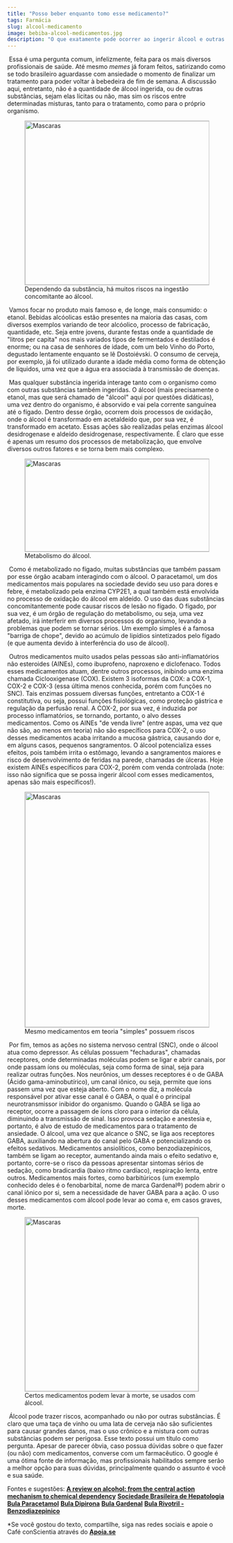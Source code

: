 ```yaml
---
title: "Posso beber enquanto tomo esse medicamento?"
tags: Farmácia
slug: alcool-medicamento
image: bebiba-alcool-medicamentos.jpg
description: "O que exatamente pode ocorrer ao ingerir álcool e outras substâncias junto com medicamentos?"
---
```


​	Essa é uma pergunta comum, infelizmente, feita para os mais diversos profissionais de saúde. Até mesmo *memes* já foram feitos, satirizando como se todo brasileiro aguardasse com ansiedade o momento de finalizar um tratamento para poder voltar à bebedeira de fim de semana. A discussão aqui, entretanto, não é a quantidade de álcool ingerida, ou de outras substâncias, sejam elas lícitas ou não, mas sim os riscos entre determinadas misturas, tanto para o tratamento, como para o próprio organismo.

<figure class="extend">
    <img src="{{ 'alcoolmed.png' | media(page) }}" width="672" height="377" alt="Mascaras" style="border: 1px solid #BBB" />
    <figcaption>Dependendo da substância, há muitos riscos na ingestão concomitante ao álcool.</figcaption>
</figure>

​	Vamos focar no produto mais famoso e, de longe, mais consumido: o etanol. Bebidas alcóolicas estão presentes na maioria das casas, com diversos exemplos variando de teor alcóolico, processo de fabricação, quantidade, etc. Seja entre jovens, durante festas onde a quantidade de "litros per capita" nos mais variados tipos de fermentados e destilados é enorme; ou na casa de senhores de idade, com um belo Vinho do Porto, degustado lentamente enquanto se lê Dostoiévski. O consumo de cerveja, por exemplo, já foi utilizado durante a idade média como forma de obtenção de líquidos, uma vez que a água era associada à transmissão de doenças.

​	Mas qualquer substância ingerida interage tanto com o organismo como com outras substâncias também ingeridas. O álcool (mais precisamente o etanol, mas que será chamado de "álcool" aqui por questões didáticas), uma vez dentro do organismo, é absorvido e vai pela corrente sanguínea até o fígado. Dentro desse órgão, ocorrem dois processos de oxidação, onde o álcool é transformado em acetaldeído que, por sua vez, é transformado em acetato. Essas ações são realizadas pelas enzimas álcool desidrogenase e aldeído desidrogenase, respectivamente. É claro que esse é apenas um resumo dos processos de metabolização, que envolve diversos outros fatores e se torna bem mais complexo.

<figure class="extend">
    <img src="{{ 'metabolismo.png' | media(page) }}" width="425" height="213" alt="Mascaras" style="border: 1px solid #BBB" />
    <figcaption>Metabolismo do álcool.</figcaption>
</figure>

​	Como é metabolizado no fígado, muitas substâncias que também passam por esse órgão acabam interagindo com o álcool. O paracetamol, um dos medicamentos mais populares na sociedade devido seu uso para dores e febre, é metabolizado pela enzima CYP2E1, a qual também está envolvida no processo de oxidação do álcool em aldeído. O uso das duas substâncias concomitantemente pode causar riscos de lesão no fígado. O fígado, por sua vez, é um órgão de regulação do metabolismo, ou seja, uma vez afetado, irá interferir em diversos processos do organismo, levando a problemas que podem se tornar sérios. Um exemplo simples é a famosa "barriga de chope", devido ao acúmulo de lipídios sintetizados pelo fígado (e que aumenta devido à interferência do uso de álcool).

​	Outros medicamentos muito usados pelas pessoas são anti-inflamatórios não esteroides (AINEs), como ibuprofeno, naproxeno e diclofenaco. Todos esses medicamentos atuam, dentre outros processos, inibindo uma enzima chamada Ciclooxigenase (COX). Existem 3 isoformas da COX: a COX-1, COX-2 e COX-3 (essa última menos conhecida, porém com funções no SNC). Tais enzimas possuem diversas funções, entretanto a COX-1 é constitutiva, ou seja, possui funções fisiológicas, como proteção gástrica e regulação da perfusão renal. A COX-2, por sua vez, é induzida por processo inflamatórios, se tornando, portanto, o alvo desses medicamentos. Como os AINEs "de venda livre" (entre aspas, uma vez que não são, ao menos em teoria) não são específicos para COX-2, o uso desses medicamentos acaba irritando a mucosa gástrica, causando dor e, em alguns casos, pequenos sangramentos. O álcool potencializa esses efeitos, pois também irrita o estômago, levando a sangramentos maiores e risco de desenvolvimento de feridas na parede, chamadas de úlceras. Hoje existem AINEs específicos para COX-2, porém com venda controlada (note: isso não significa que se possa ingerir álcool com esses medicamentos, apenas são mais específicos!).

<figure class="extend">
    <img src="{{ 'arcoxia.jpg' | media(page) }}" width="541" height="541" alt="Mascaras" style="border: 1px solid #BBB" />
    <figcaption>Mesmo medicamentos em teoria "simples" possuem riscos</figcaption>
</figure>

​	Por fim, temos as ações no sistema nervoso central (SNC), onde o álcool atua como depressor. As células possuem "fechaduras", chamadas receptores, onde determinadas moléculas podem se ligar e abrir canais, por onde passam íons ou moléculas, seja como forma de sinal, seja para realizar outras funções. Nos neurônios, um desses receptores é o de GABA (Ácido gama-aminobutírico), um canal iônico, ou seja, permite que íons passem uma vez que esteja aberto. Com o nome diz, a molécula responsável por ativar esse canal é o GABA, o qual é o principal neurotransmissor inibidor do organismo. Quando o GABA se liga ao receptor, ocorre a passagem de íons cloro para o interior da célula, diminuindo a transmissão de sinal. Isso provoca sedação e anestesia e, portanto, é alvo de estudo de medicamentos para o tratamento de ansiedade. O álcool, uma vez que alcance o SNC, se liga aos receptores GABA, auxiliando na abertura do canal pelo GABA e potencializando os efeitos sedativos. Medicamentos ansiolíticos, como benzodiazepínicos, também se ligam ao receptor, aumentando ainda mais o efeito sedativo e, portanto, corre-se o risco da pessoas apresentar sintomas sérios de sedação, como bradicardia (baixo ritmo cardíaco), respiração lenta, entre outros. Medicamentos mais fortes, como barbitúricos (um exemplo conhecido deles é o fenobarbital, nome de marca Gardenal®) podem abrir o canal iônico por si, sem a necessidade de haver GABA para a ação. O uso desses medicamentos com álcool pode levar ao coma e, em casos graves, morte.

<figure class="extend">
    <img src="{{ 'gardenal.jpg' | media(page) }}" width="400" height="400" alt="Mascaras" style="border: 1px solid #BBB" />
    <figcaption>Certos medicamentos podem levar à morte, se usados com álcool.</figcaption>
</figure>

​	Álcool pode trazer riscos, acompanhado ou não por outras substâncias. É claro que uma taça de vinho ou uma lata de cerveja não são suficientes para causar grandes danos, mas o uso crônico e a mistura com outras substâncias podem ser perigosa. Esse texto possui um título como pergunta. Apesar de parecer óbvia, caso possua dúvidas sobre o que fazer (ou não) com medicamentos, converse com um farmacêutico. O google é uma ótima fonte de informação, mas profissionais habilitados sempre serão a melhor opção para suas dúvidas, principalmente quando o assunto é você e sua saúde.

Fontes e sugestões:
**[A review on alcohol: from the central action mechanism to chemical dependency](https://www.scielo.br/pdf/ramb/v61n4/0104-4230-ramb-61-04-0381.pdf)**
**[Sociedade Brasileira de Hepatologia](http://tudosobrefigado.com.br/wp-content/uploads/2018/05/cartilha_hepatite_medicamentosa.pdf)**
**[Bula Paracetamol](https://cdn.remediobarato.com/pdf/364bdc5c2ceb06e5d3d425754a2304c1.pdf)**
**[Bula Dipirona](http://www.geolab.com.br/images/bulas/genericos/dipirona%2050mg_mL%20-%20solu%C3%A7%C3%A3o/Medicamento_Bula_Profissional.pdf)**
**[Bula Gardenal](https://storagemv.blob.core.windows.net/pdf/gardenal.pdf)**
**[Bula Rivotril - Benzodiazepinico](https://www.dialogoroche.com/content/dam/brasil/bulas/r/rivotril/Bula-Rivotril-Profissional.pdf)**

*Se você gostou do texto, compartilhe, siga nas redes sociais e apoie o Café conScientia através do **[Apoia.se](https://apoia.se/cafelino)**